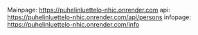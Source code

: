 Mainpage: https://puhelinluettelo-nhic.onrender.com
api: https://puhelinluettelo-nhic.onrender.com/api/persons
infopage: https://puhelinluettelo-nhic.onrender.com/info